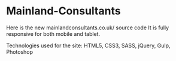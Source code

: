 # Mainland-Consultants

Here is the new mainlandconsultants.co.uk/ source code
It is fully responsive for both mobile and tablet.

Technologies used for the site:
HTML5, CSS3, SASS, jQuery, Gulp, Photoshop
